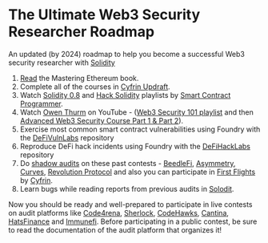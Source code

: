 # The Ultimate Web3 Security Researcher Roadmap
An updated (by 2024) roadmap to help you become a successful Web3 security researcher with [Solidity](https://docs.soliditylang.org/)

1. [Read](https://cypherpunks-core.github.io/ethereumbook) the Mastering Ethereum book.
2. Complete all of the courses in [Cyfrin Updraft](https://updraft.cyfrin.io).
3. Watch [Solidity 0.8](https://www.youtube.com/watch?v=xv9OmztShIw&list=PLO5VPQH6OWdVQwpQfw9rZ67O6Pjfo6q-p) and [Hack Solidity](https://www.youtube.com/watch?v=4Mm3BCyHtDY&list=PLO5VPQH6OWdWsCgXJT9UuzgbC8SPvTRi5) playlists by [Smart Contract Programmer](https://www.youtube.com/@smartcontractprogrammer).
4. Watch [Owen Thurm](https://www.youtube.com/@0xOwenThurm) on YouTube - ([Web3 Security 101 playlist](https://www.youtube.com/watch?v=oIoozgIl4pw&list=PLTJasqY2MI_8XWRY3Ovw39DEkunIyPJUt) and then [Advanced Web3 Security Course Part 1 & Part 2](https://youtube.com/playlist?list=PLWdUkQu4ts19wkfWmoT7NkB2l3M03P1r3&si=NX1Divi1Jukhnmjg)).
5. Exercise most common smart contract vulnerabilities using Foundry with the [DeFiVulnLabs](https://github.com/SunWeb3Sec/DeFiVulnLabs) repository
6. Reproduce DeFi hack incidents using Foundry with the [DeFiHackLabs](https://github.com/SunWeb3Sec/DeFiHackLabs) repository
7. Do [shadow audits](https://x.com/xb0g0/status/1791716298918965401) on these past contests - [BeedleFi](https://www.codehawks.com/contests/clkbo1fa20009jr08nyyf9wbx), [Asymmetry](https://github.com/code-423n4/2023-03-asymmetry), [Curves](https://github.com/code-423n4/2024-01-curves), [Revolution Protocol](https://github.com/code-423n4/2023-12-revolutionprotocol) and also you can participate in [First Flights](https://www.codehawks.com/first-flights) by [Cyfrin](https://www.cyfrin.io).
8. Learn bugs while reading reports from previous audits in [Solodit](https://solodit.xyz/).

Now you should be ready and well-prepared to participate in live contests on audit platforms like [Code4rena](https://www.code4rena.com), [Sherlock](https://audits.sherlock.xyz/), [CodeHawks](https://www.codehawks.com), [Cantina](https://www.cantina.xyz), [HatsFinance](https://app.hats.finance) and [Immunefi](https://immunefi.com/bug-bounty/). Before participating in a public contest, be sure to read the documentation of the audit platform that organizes it!
